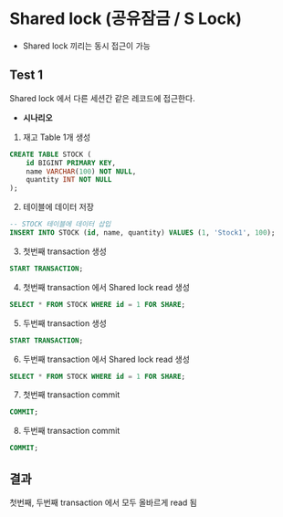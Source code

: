 # Shared lock (공유잠금 / S Lock)

- Shared lock 끼리는 동시 접근이 가능

## Test 1
Shared lock 에서 다른 세션간 같은 레코드에 접근한다.

- **시나리오**
1. 재고 Table 1개 생성
```sql
CREATE TABLE STOCK (
    id BIGINT PRIMARY KEY,
    name VARCHAR(100) NOT NULL,
    quantity INT NOT NULL
);
```

2. 테이블에 데이터 저장
```sql
-- STOCK 테이블에 데이터 삽입
INSERT INTO STOCK (id, name, quantity) VALUES (1, 'Stock1', 100);
```

3. 첫번째 transaction 생성
```sql
START TRANSACTION;
```

4. 첫번째 transaction 에서 Shared lock read 생성
```sql
SELECT * FROM STOCK WHERE id = 1 FOR SHARE;
```

5. 두번째 transaction 생성
```sql
START TRANSACTION;
```

6. 두번째 transaction 에서 Shared lock read 생성
```sql
SELECT * FROM STOCK WHERE id = 1 FOR SHARE;
```

7. 첫번째 transaction commit
```sql
COMMIT;
```

8. 두번째 transaction commit
```sql
COMMIT;
```

## 결과

첫번째, 두번째 transaction 에서 모두 올바르게 read 됨
